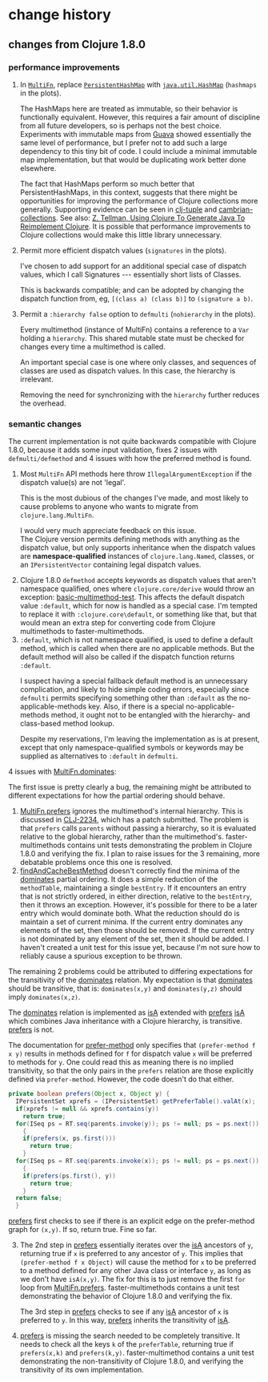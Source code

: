 # change history

## changes from Clojure 1.8.0

### performance improvements

1. In
[`MultiFn`](https://github.com/clojure/clojure/blob/master/src/jvm/clojure/lang/MultiFn.java),
replace 
[`PersistentHashMap`](https://github.com/clojure/clojure/blob/master/src/jvm/clojure/lang/PersistentHashMap.java)
with 
[`java.util.HashMap`](https://docs.oracle.com/javase/8/docs/api/java/util/HashMap.html)
(`hashmaps` in the plots).

    The HashMaps here are treated as immutable, so their behavior
is functionally equivalent. 
However, this requires a fair amount of discipline from all
future developers, so is perhaps not the best choice.
Experiments with immutable
maps from [Guava](https://github.com/google/guava) showed 
essentially the same level of performance, but I prefer not to add
such a large dependency to this tiny bit of code.
I could include a minimal immutable map implementation, but that 
would be duplicating work better done elsewhere.

    The fact that HashMaps perform so much better that PersistentHashMaps,
in this context, suggests that there might be opportunities for
improving the performance of Clojure collections more generally.
Supporting evidence can be seen in
[clj-tuple](https://github.com/ztellman/clj-tuple)
and 
[cambrian-collections](https://github.com/ztellman/cambrian-collections).
See also:
[Z. Tellman, Using Clojure To Generate Java To Reimplement Clojure](https://www.factual.com/blog/using-clojure-to-generate-java-to-reimplement-clojure). 
It is possible that performance improvements to
Clojure collections would make this little library unnecessary.

2. Permit more efficient dispatch values (`signatures` in the plots).

    I've chosen to add support for an additional special case of
    dispatch values,
    which I call Signatures --- essentially short lists of Classes.
    
    This is backwards compatible; and can be adopted by changing
    the dispatch function from, eg, `[(class a) (class b)]` to
    `(signature a b)`.
    
3. Permit a `:hierarchy false` option to `defmulti`
(`nohierarchy` in the plots).

    Every multimethod (instance of MultiFn) contains a reference
    to a `Var` holding a `hierarchy`. This shared mutable state must
    be checked for changes every time a multimethod is called.
    
    An important special case is one where only classes,
    and sequences of classes
    are used as dispatch values. In this case, the hierarchy
    is irrelevant. 
    
    Removing the need for synchronizing with the `hierarchy`
    further reduces the overhead.
    
### semantic changes

The current implementation is not quite backwards compatible with 
Clojure 1.8.0, because it adds some input validation,
fixes 2 issues with `defmulti/defmethod`
and 4 issues with how the preferred method is found.

<ol>
<li> Most <code>MultiFn</code>
API methods here throw <code>IllegalArgumentException</code> if
the dispatch value(s) are not 'legal'. 

This is the most dubious of the changes I've made,
and most likely to cause problems to anyone who wants to 
migrate from <code>clojure.lang.MultiFn</code>.<br>

I would very much appreciate feedback on this issue.<br>
The Clojure version permits defining methods with anything
as the dispatch value, but only supports inheritance when
the dispatch values are <strong>namespace-qualified</strong>
instances of
<code>clojure.lang.Named</code>, classes, or 
an <code>IPersistentVector</code> containing legal dispatch 
values.

<li> Clojure 1.8.0 <code>defmethod</code> accepts keywords as 
dispatch values that aren't namespace qualified, 
ones where <code>clojure.core/derive</code> would throw an exception: 
<a href="https://github.com/clojure/clojure/blob/master/test/clojure/test_clojure/multimethods.clj#L161">basic-multimethod-test</a>.
This affects the default dispatch value <code>:default</code>,
which for now is handled as a special case.
I'm tempted to replace it with <code>:clojure.core\default</code>, 
or something like that, but that would mean an extra step for 
converting code from Clojure multimethods to faster-multimethods.

<li> <code>:default</code>, which is not namespace qualified, 
is used to define
a default method, which is called when there are no applicable methods.
But the default method will also be called if the dispatch
function returns <code>:default</code>.

I suspect having a special fallback default method is an unnecessary
complication, and likely to hide simple coding errors,
especially since <code>defmulti</code> permits specifying 
something other than <code>:default</code> as the 
no-applicable-methods key.
Also, if there is a special no-applicable-methods method, 
it ought not to be entangled with the hierarchy- and class-based
method lookup. 

Despite my reservations, I'm leaving the implementation
as is at present, except that only namespace-qualified
symbols or keywords may be supplied as alternatives to
<code>:default</code> in <code>defmulti</code>.
</ol>

4 issues with [MultiFn.dominates](https://github.com/clojure/clojure/blob/clojure-1.8.0/src/jvm/clojure/lang/MultiFn.java#L126):

The first issue is pretty clearly a bug, the remaining might be
attributed to different expectations for how the 
partial ordering should behave.

<ol>
<li> <a href="https://github.com/clojure/clojure/blob/clojure-1.8.0/src/jvm/clojure/lang/MultiFn.java#L105">MultiFn.prefers</a>
ignores the multimethod's internal hierarchy.
This is discussed in 
<a href="https://dev.clojure.org/jira/browse/CLJ-2234">CLJ-2234</a>,
which has a patch submitted.
The problem is that <code>prefers</code> calls <code>parents</code>
without passing a hierarchy, so it is evaluated relative to the
global hierarchy, rather than the multimethod's.
faster-multimethods contains unit tests demonstrating the
problem in Clojure 1.8.0 and verifying the fix.
I plan to raise issues for the 3 remaining, more debatable problems
once this one is resolved.

<li> 
<a href="https://github.com/clojure/clojure/blob/clojure-1.8.0/src/jvm/clojure/lang/MultiFn.java#L161">findAndCacheBestMethod</a>
doesn't correctly find the minima of the 
<a href="https://github.com/clojure/clojure/blob/clojure-1.8.0/src/jvm/clojure/lang/MultiFn.java#L126">dominates</a>
partial ordering.
It does a simple reduction of the <code>methodTable</code>, 
maintaining a single <code>bestEntry</code>.
If it encounters an entry that is not strictly ordered, 
in either direction,
relative to the <code>bestEntry</code>, then it throws an exception.
However, it's possible for there to be a later entry which
would dominate both.
What the reduction should do is maintain a set of current minima.
If the current entry dominates any elements of the set, then those 
should be removed.
If the current entry is not dominated by any element of the set,
then it should be added.
I haven't created a unit test for this issue yet, because I'm not sure 
how to reliably cause a spurious exception to be thrown.
</ol>
The remaining 2 problems could be attributed to differing expectations
for the transitivity of the
<a href="https://github.com/clojure/clojure/blob/clojure-1.8.0/src/jvm/clojure/lang/MultiFn.java#L126">dominates</a>
relation.
My expectation is that 
<a href="https://github.com/clojure/clojure/blob/clojure-1.8.0/src/jvm/clojure/lang/MultiFn.java#L126">dominates</a>
should be transitive,
that is: <code>dominates(x,y)</code> and 
<code>dominates(y,z)</code> should imply <code>dominates(x,z)</code>.

The 
<a href="https://github.com/clojure/clojure/blob/clojure-1.8.0/src/jvm/clojure/lang/MultiFn.java#L126">dominates</a>
relation is implemented as
<a href="https://github.com/clojure/clojure/blob/clojure-1.8.0/src/jvm/clojure/lang/MultiFn.java#L122">isA</a>
extended with
<a href="https://github.com/clojure/clojure/blob/clojure-1.8.0/src/jvm/clojure/lang/MultiFn.java#L105">prefers</a>
<a href="https://github.com/clojure/clojure/blob/clojure-1.8.0/src/jvm/clojure/lang/MultiFn.java#L122">isA</a>
which combines Java inheritance with a Clojure hierarchy, is transitive.
<a href="https://github.com/clojure/clojure/blob/clojure-1.8.0/src/jvm/clojure/lang/MultiFn.java#L105">prefers</a>
is not.

The documentation for 
<a href="https://clojure.github.io/clojure/clojure.core-api.html#clojure.core/prefer-method">prefer-method</a>
only specifies that <code>(prefer-method f x y)</code> results in methods
defined for <code>f</code> for dispatch value <code>x</code> will be preferred
to methods for <code>y</code>.
One could read this as meaning there is no implied transitivity,
so that the only pairs in the <code>prefers</code> relation are those
explicitly defined via <code>prefer-method</code>.
However, the code doesn't do that either.

```java
private boolean prefers(Object x, Object y) {
  IPersistentSet xprefs = (IPersistentSet) getPreferTable().valAt(x);
  if(xprefs != null && xprefs.contains(y))
    return true;
  for(ISeq ps = RT.seq(parents.invoke(y)); ps != null; ps = ps.next())
    {
    if(prefers(x, ps.first()))
      return true;
    }
  for(ISeq ps = RT.seq(parents.invoke(x)); ps != null; ps = ps.next())
    {
    if(prefers(ps.first(), y))
      return true;
    }
  return false;
  }
```

<a href="https://github.com/clojure/clojure/blob/clojure-1.8.0/src/jvm/clojure/lang/MultiFn.java#L105">prefers</a> first 
checks to see if there is an explicit edge on the
prefer-method graph for <code>(x,y)</code>. If so, return true.
Fine so far.

<ol start=3>
<li> The 2nd step in 
<a href="https://github.com/clojure/clojure/blob/clojure-1.8.0/src/jvm/clojure/lang/MultiFn.java#L105">prefers</a>
essentially iterates over the
<a href="https://github.com/clojure/clojure/blob/clojure-1.8.0/src/jvm/clojure/lang/MultiFn.java#L122">isA</a>
ancestors of <code>y</code>, returning true if <code>x</code> 
is preferred to any ancestor of <code>y</code>. 
This implies that <code>(prefer-method f x Object)</code> will cause the
method for <code>x</code> to be preferred to a method defined for any other
Java class or interface <code>y</code>, as long as we don't have <code>isA(x,y)</code>.
The fix for this is to just remove the first <code>for</code> loop from 
<a href="https://github.com/clojure/clojure/blob/clojure-1.8.0/src/jvm/clojure/lang/MultiFn.java#L105">MultiFn.prefers</a>.
faster-multimethods contains a unit test demonstrating
the behavior of Clojure 1.8.0 and verifying the fix.

The 3rd step in 
<a href="https://github.com/clojure/clojure/blob/clojure-1.8.0/src/jvm/clojure/lang/MultiFn.java#L105">prefers</a>
checks to see if any
<a href="https://github.com/clojure/clojure/blob/clojure-1.8.0/src/jvm/clojure/lang/MultiFn.java#L122">isA</a>
ancestor of <code>x</code> is preferred to <code>y</code>. 
In this way,
<a href="https://github.com/clojure/clojure/blob/clojure-1.8.0/src/jvm/clojure/lang/MultiFn.java#L105">prefers</a>
inherits the transitivity of
<a href="https://github.com/clojure/clojure/blob/clojure-1.8.0/src/jvm/clojure/lang/MultiFn.java#L122">isA</a>.

<li> <a href="https://github.com/clojure/clojure/blob/clojure-1.8.0/src/jvm/clojure/lang/MultiFn.java#L105">prefers</a>
is missing the search needed to be completely transitive.
It needs to check all the keys <code>k</code> of the <code>preferTable</code>,
returning true if <code>prefers(x,k)</code> and <code>prefers(k,y)</code>.
faster-multimethod contains a unit test demonstrating
the non-transitivity of Clojure 1.8.0, and verifying the transitivity
of its own implementation.
</ol>